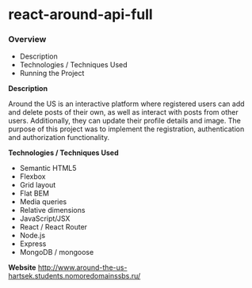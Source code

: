 # react-around-api-full
### Overview
* Description
* Technologies / Techniques Used
* Running the Project 
  
**Description**    
  
Around the US is an interactive platform where registered users can add and delete posts of their own, as well as interact with posts from other users. Additionally, they can update their profile details and image. The purpose of this project was to implement the registration, authentication and authorization functionality. 
    
**Technologies / Techniques Used** 

- Semantic HTML5
- Flexbox
- Grid layout
- Flat BEM
- Media queries 
- Relative dimensions 
- JavaScript/JSX
- React / React Router 
- Node.js
- Express 
- MongoDB / mongoose 

**Website** 
http://www.around-the-us-hartsek.students.nomoredomainssbs.ru/